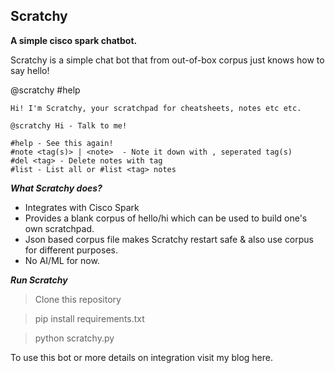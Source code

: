 ## Scratchy

**A simple cisco spark chatbot.**

Scratchy is a simple chat bot that from out-of-box corpus just knows how to say hello!

@scratchy #help

    Hi! I'm Scratchy, your scratchpad for cheatsheets, notes etc etc.

    @scratchy Hi - Talk to me!
    
    #help - See this again!
    #note <tag(s)> | <note>  - Note it down with , seperated tag(s)
    #del <tag> - Delete notes with tag
    #list - List all or #list <tag> notes

_**What Scratchy does?**_
*   Integrates with Cisco Spark
*   Provides a blank corpus of hello/hi which can be used to build one's own scratchpad.
*   Json based corpus file makes Scratchy restart safe & also use corpus for different purposes.
*   No AI/ML for now.

_**Run Scratchy**_
>Clone this repository

>pip install requirements.txt

>python scratchy.py

To use this bot or more details on integration visit my blog here.
